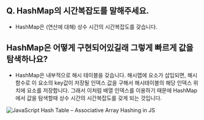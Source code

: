 

## Q. HashMap의 시간복잡도를 말해주세요.

- HashMap은 (연산에 대해) 상수 시간의 시간복잡도를 갖습니다.



## HashMap은 어떻게 구현되어있길래 그렇게 빠르게 값을 탐색하나요?

- HashMap은 내부적으로 해시 테이블을 갖습니다. 해시맵에 요소가 삽입되면, 해시함수로 이 요소의 key값이 저장될 인덱스 값을 구해서 해시테이블의 해당 인덱스 위치에 요소를 저장합니다. 그래서 이처럼 배열 인덱스를 이용하기 때문에 HashMap에서 값을 탐색할때 상수 시간의 시간복잡도를 갖게 되는 것입니다.

![JavaScript Hash Table – Associative Array Hashing in JS](https://www.freecodecamp.org/news/content/images/2021/05/g983.jpg)